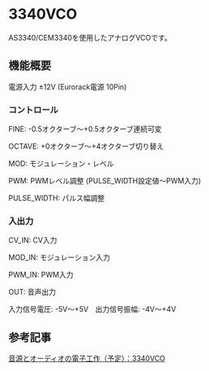 # 3340VCO

AS3340/CEM3340を使用したアナログVCOです。

## 機能概要

電源入力 ±12V (Eurorack電源 10Pin)

### コントロール
FINE:  -0.5オクターブ～+0.5オクターブ連続可変

OCTAVE:  +0オクターブ～+4オクターブ切り替え

MOD:  モジュレーション・レベル

PWM:  PWMレベル調整 (PULSE_WIDTH設定値～PWM入力)

PULSE_WIDTH:  パルス幅調整

### 入出力
CV_IN:  CV入力

MOD_IN:  モジュレーション入力

PWM_IN:  PWM入力

OUT:  音声出力

入力信号電圧: -5V～+5V　出力信号振幅: -4V～+4V 

## 参考記事
[音源とオーディオの電子工作（予定）：3340VCO](https://dad8893.blogspot.com/search/label/3340VCO)
